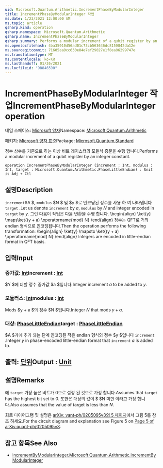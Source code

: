 ```yaml
---
uid: Microsoft.Quantum.Arithmetic.IncrementPhaseByModularInteger
title: IncrementPhaseByModularInteger 작업
ms.date: 1/23/2021 12:00:00 AM
ms.topic: article
qsharp.kind: operation
qsharp.namespace: Microsoft.Quantum.Arithmetic
qsharp.name: IncrementPhaseByModularInteger
qsharp.summary: Performs a modular increment of a qubit register by an integer constant.
ms.openlocfilehash: 4ba35010d56ad01c73cb563646dc8150842da12e
ms.sourcegitcommit: 71605ea9cc630e84e7ef29027e1f0ea06299747e
ms.translationtype: MT
ms.contentlocale: ko-KR
ms.lasthandoff: 01/26/2021
ms.locfileid: "98846590"
---
```

# <a name="incrementphasebymodularinteger-operation"></a><span data-ttu-id="23978-102">IncrementPhaseByModularInteger 작업</span><span class="sxs-lookup"><span data-stu-id="23978-102">IncrementPhaseByModularInteger operation</span></span>

<span data-ttu-id="23978-103">네임 스페이스: [Microsoft 양자](xref:Microsoft.Quantum.Arithmetic)</span><span class="sxs-lookup"><span data-stu-id="23978-103">Namespace: [Microsoft.Quantum.Arithmetic](xref:Microsoft.Quantum.Arithmetic)</span></span>

<span data-ttu-id="23978-104">패키지: [Microsoft 양자 표준](https://nuget.org/packages/Microsoft.Quantum.Standard)</span><span class="sxs-lookup"><span data-stu-id="23978-104">Package: [Microsoft.Quantum.Standard](https://nuget.org/packages/Microsoft.Quantum.Standard)</span></span>


<span data-ttu-id="23978-105">정수 상수를 기준으로 하는 이상 비트 레지스터의 모듈식 증분을 수행 합니다.</span><span class="sxs-lookup"><span data-stu-id="23978-105">Performs a modular increment of a qubit register by an integer constant.</span></span>

```qsharp
operation IncrementPhaseByModularInteger (increment : Int, modulus : Int, target : Microsoft.Quantum.Arithmetic.PhaseLittleEndian) : Unit is Adj + Ctl
```


## <a name="description"></a><span data-ttu-id="23978-106">설명</span><span class="sxs-lookup"><span data-stu-id="23978-106">Description</span></span>

<span data-ttu-id="23978-107">`increment`$A $, `modulus` $N $ 및 $y $로 인코딩된 정수를 사용 하 여 나타냅니다 `target` .</span><span class="sxs-lookup"><span data-stu-id="23978-107">Let us denote `increment` by $a$, `modulus` by $N$ and integer encoded in `target` by $y$.</span></span>
<span data-ttu-id="23978-108">그런 다음이 작업은 다음 변환을 수행 합니다. \begin{align} \ket{y} \maps\ket{(y + a) \operatorname{mod} N} \end{align} 정수는 QFT로 거의 endian 형식으로 인코딩됩니다.</span><span class="sxs-lookup"><span data-stu-id="23978-108">Then the operation performs the following transformation: \begin{align} \ket{y} \mapsto \ket{(y + a) \operatorname{mod} N} \end{align} Integers are encoded in little-endian format in QFT basis.</span></span>

## <a name="input"></a><span data-ttu-id="23978-109">입력</span><span class="sxs-lookup"><span data-stu-id="23978-109">Input</span></span>

### <a name="increment--int"></a><span data-ttu-id="23978-110">증가값: [Int](xref:microsoft.quantum.lang-ref.int)</span><span class="sxs-lookup"><span data-stu-id="23978-110">increment : [Int](xref:microsoft.quantum.lang-ref.int)</span></span>

<span data-ttu-id="23978-111">$Y $에 더할 정수 증가값 $a $입니다.</span><span class="sxs-lookup"><span data-stu-id="23978-111">Integer increment $a$ to be added to $y$.</span></span>


### <a name="modulus--int"></a><span data-ttu-id="23978-112">모듈러스: [Int](xref:microsoft.quantum.lang-ref.int)</span><span class="sxs-lookup"><span data-stu-id="23978-112">modulus : [Int](xref:microsoft.quantum.lang-ref.int)</span></span>

<span data-ttu-id="23978-113">Mods $y + a $의 정수 $N $입니다.</span><span class="sxs-lookup"><span data-stu-id="23978-113">Integer $N$ that mods $y + a$.</span></span>


### <a name="target--phaselittleendian"></a><span data-ttu-id="23978-114">대상: [PhaseLittleEndian](xref:Microsoft.Quantum.Arithmetic.PhaseLittleEndian)</span><span class="sxs-lookup"><span data-stu-id="23978-114">target : [PhaseLittleEndian](xref:Microsoft.Quantum.Arithmetic.PhaseLittleEndian)</span></span>

<span data-ttu-id="23978-115">$A $가에 추가 되는 단계 인코딩된 작은 endian 형식의 정수 $y $입니다 `increment` .</span><span class="sxs-lookup"><span data-stu-id="23978-115">Integer $y$ in phase-encoded little-endian format that `increment` $a$ is added to.</span></span>



## <a name="output--unit"></a><span data-ttu-id="23978-116">출력: [단위](xref:microsoft.quantum.lang-ref.unit)</span><span class="sxs-lookup"><span data-stu-id="23978-116">Output : [Unit](xref:microsoft.quantum.lang-ref.unit)</span></span>



## <a name="remarks"></a><span data-ttu-id="23978-117">설명</span><span class="sxs-lookup"><span data-stu-id="23978-117">Remarks</span></span>

<span data-ttu-id="23978-118">에 `target` 가장 높은 비트가 0으로 설정 된 것으로 가정 합니다.</span><span class="sxs-lookup"><span data-stu-id="23978-118">Assumes that `target` has the highest bit set to 0.</span></span>
<span data-ttu-id="23978-119">또한은 대상의 값이 $ $N 미만 이라고 가정 합니다.</span><span class="sxs-lookup"><span data-stu-id="23978-119">Also assumes that the value of target is less than $N$.</span></span>

<span data-ttu-id="23978-120">회로 다이어그램 및 설명은 [arXiv: vant-ph/0205095v3의 5 페이지](https://arxiv.org/pdf/quant-ph/0205095v3.pdf#page=5)에서 그림 5를 참조 하세요.</span><span class="sxs-lookup"><span data-stu-id="23978-120">For the circuit diagram and explanation see Figure 5 on [Page 5 of arXiv:quant-ph/0205095v3](https://arxiv.org/pdf/quant-ph/0205095v3.pdf#page=5).</span></span>

## <a name="see-also"></a><span data-ttu-id="23978-121">참고 항목</span><span class="sxs-lookup"><span data-stu-id="23978-121">See Also</span></span>

- [<span data-ttu-id="23978-122">IncrementByModularInteger.</span><span class="sxs-lookup"><span data-stu-id="23978-122">Microsoft.Quantum.Arithmetic.IncrementByModularInteger</span></span>](xref:Microsoft.Quantum.Arithmetic.IncrementByModularInteger)